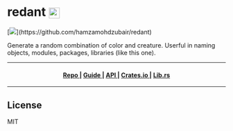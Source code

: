 <h1>
redant <img style="vertical-align:middle;" alt="logo" src="https://i.imgur.com/7U4ktuT.png?1" height="25px">
</h1>
[<img src="https://img.shields.io/badge/github-hamzamohdzubair%2Fredant-blue?style=for-the-badge&logo=github">](https://github.com/hamzamohdzubair/redant)


Generate a random combination of color and creature. Userful in naming objects, modules, packages, libraries (like this one).



---


<div align="center">
  <h4>
    <a href="https://github.com/hamzamohdzubair/redant">
      Repo
    </a>
    <span> | </span>
    <a href="https://hamzamohdzubair.github.io/redant/">
      Guide
    </a>
    <span> | </span>
    <a href="https://docs.rs/crate/redant/latest">
      API
    </a>
    <span> | </span>
    <a href="https://crates.io/crates/redant">
      Crates.io
    </a>
    <span> | </span>
    <a href="https://lib.rs/crates/redant">
      Lib.rs
    </a>
  </h4>
</div>

---

## License

MIT